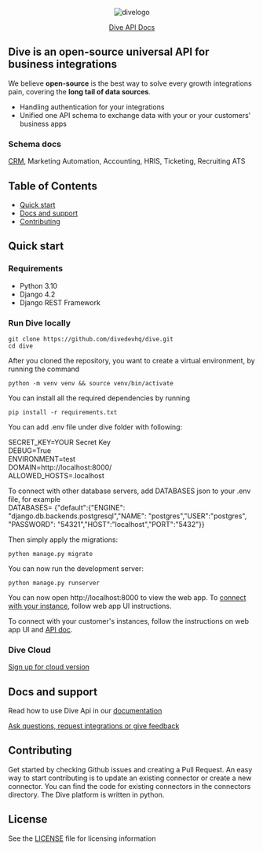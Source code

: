 <p align="center">
  <img alt="divelogo" src="https://docs.diveapi.co/images/logo_dark-d6a70afa.png">
</p>

<p align="center">
  <a href="https://docs.diveapi.co/" target="blank">Dive API Docs</a>
</p>

## Dive is an open-source universal API for business integrations

We believe **open-source** is the best way to solve every growth integrations pain, covering the **long tail of data sources**. 

- Handling authentication for your integrations
- Unified one API schema to exchange data with your or your customers' business apps

### Schema docs

[CRM](https://docs.diveapi.co/#crm), Marketing Automation, Accounting, HRIS, Ticketing, Recruiting ATS

## Table of Contents

- [Quick start](#quick-start)
- [Docs and support](#docs-and-support)
- [Contributing](#contributing)

## Quick start

### Requirements

- Python 3.10
- Django 4.2
- Django REST Framework

### Run Dive locally

```
git clone https://github.com/divedevhq/dive.git
cd dive
```
After you cloned the repository, you want to create a virtual environment, by running the command
```
python -m venv venv && source venv/bin/activate
```

You can install all the required dependencies by running
```
pip install -r requirements.txt
```


You can add .env file under dive folder with following:

SECRET_KEY=YOUR Secret Key <br/>
DEBUG=True<br/>
ENVIRONMENT=test<br/>
DOMAIN=http://localhost:8000/<br/>
ALLOWED_HOSTS=.localhost

To connect with other database servers, add DATABASES json to your .env file, for example <br/>
DATABASES= {"default":{"ENGINE": "django.db.backends.postgresql","NAME": "postgres","USER":"postgres", "PASSWORD": "54321","HOST":"localhost","PORT":"5432"}}

Then simply apply the migrations:
```
python manage.py migrate
```

You can now run the development server:

```
python manage.py runserver
```

You can now open http://localhost:8000 to view the web app.
To <a href="https://docs.diveapi.co/#connect-your-instance" target="blank"> connect with your instance</a>, follow web app UI instructions.

To connect with your customer's instances, follow the instructions on web app UI and <a href="https://docs.diveapi.co/#connect-multiple-instances"> API doc</a>.


### Dive Cloud

<a href="mailto:sherry@diveapi.co">Sign up for cloud version</a>



## Docs and support
Read how to use Dive Api in our <a href="https://docs.diveapi.co/" target="blank">documentation</a>

<a href="mailto:sherry@diveapi.co">Ask questions, request integrations or give feedback</a>

## Contributing
Get started by checking Github issues and creating a Pull Request. An easy way to start contributing is to update an existing connector or create a new connector. You can find the code for existing connectors in the connectors directory. The Dive platform is written in python.

## License

See the <a href="https://github.com/DiveDevHQ/dive/blob/master/LICENSE">LICENSE</a> file for licensing information

